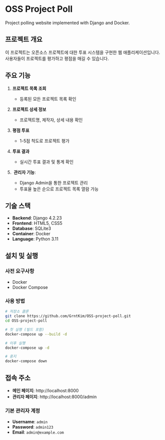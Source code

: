 # OSS Project Poll

Project polling website implemented with Django and Docker.

## 프로젝트 개요

이 프로젝트는 오픈소스 프로젝트에 대한 투표 시스템을 구현한 웹 애플리케이션입니다. 사용자들이 프로젝트를 평가하고 평점을 매길 수 있습니다.

## 주요 기능

1.  **프로젝트 목록 조회**
    - 등록된 모든 프로젝트 목록 확인

2.  **프로젝트 상세 정보**
    - 프로젝트명, 제작자, 상세 내용 확인

3.  **평점 투표**
    - 1-5점 척도로 프로젝트 평가

4.  **투표 결과**
    - 실시간 투표 결과 및 통계 확인

5. ️ **관리자 기능**: 
    - Django Admin을 통한 프로젝트 관리
    - 투표율 높은 순으로 프로젝트 목록 열람 가능

## 기술 스택

- **Backend**: Django 4.2.23
- **Frontend**: HTML5, CSS5
- **Database**: SQLite3
- **Container**: Docker
- **Language**: Python 3.11

## 설치 및 실행

### 사전 요구사항

- Docker
- Docker Compose

### 사용 방법

```bash
# 저장소 클론
git clone https://github.com/GrntKim/OSS-project-poll.git
cd OSS-project-poll

# 첫 실행 (빌드 포함)
docker-compose up --build -d

# 이후 실행
docker-compose up -d

# 중지
docker-compose down
```


## 접속 주소

- **메인 페이지**: http://localhost:8000
- **관리자 페이지**: http://localhost:8000/admin

### 기본 관리자 계정
- **Username**: `admin`
- **Password**: `admin123`
- **Email**: `admin@example.com`